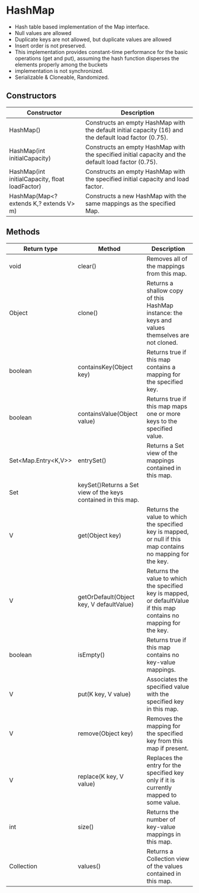 # HashMap

* Hash table based implementation of the Map interface. 
* Null values are allowed
* Duplicate keys are not allowed, but duplicate values are allowed
* Insert order is not preserved.
* This implementation provides constant-time performance for the basic operations (get and put), assuming the hash function disperses the elements properly among the buckets
* implementation is not synchronized.
* Serializable & Cloneable, Randomized.

## Constructors
|   Constructor | Description|
|---------------|------------|
|HashMap()|Constructs an empty HashMap with the default initial capacity (16) and the default load factor (0.75).|
|HashMap(int initialCapacity)|Constructs an empty HashMap with the specified initial capacity and the default load factor (0.75).|
|HashMap(int initialCapacity, float loadFactor)|Constructs an empty HashMap with the specified initial capacity and load factor.|
|HashMap(Map<? extends K,? extends V> m)|Constructs a new HashMap with the same mappings as the specified Map.|


## Methods

| Return type| Method| Description |
|------------|--------|------------|
|void	| clear() | Removes all of the mappings from this map.|
|Object	| clone() | Returns a shallow copy of this HashMap instance: the keys and values themselves are not cloned.|
|boolean | containsKey(Object key) | Returns true if this map contains a mapping for the specified key.|
|boolean |containsValue(Object value) | Returns true if this map maps one or more keys to the specified value.|
|Set<Map.Entry<K,V>> | entrySet() | Returns a Set view of the mappings contained in this map.|
| Set<K>	| keySet()Returns a Set view of the keys contained in this map.|
|V	|get(Object key)|Returns the value to which the specified key is mapped, or null if this map contains no mapping for the key.|
|V	|getOrDefault(Object key, V defaultValue) |Returns the value to which the specified key is mapped, or defaultValue if this map contains no mapping for the key.|
|boolean | isEmpty() | Returns true if this map contains no key-value mappings.|
|V	| put(K key, V value) |Associates the specified value with the specified key in this map.|
|V	| remove(Object key) | Removes the mapping for the specified key from this map if present.|
| V	| replace(K key, V value) | Replaces the entry for the specified key only if it is currently mapped to some value.|
|int	| size() | Returns the number of key-value mappings in this map.|
| Collection<V>	| values() |Returns a Collection view of the values contained in this map.|
